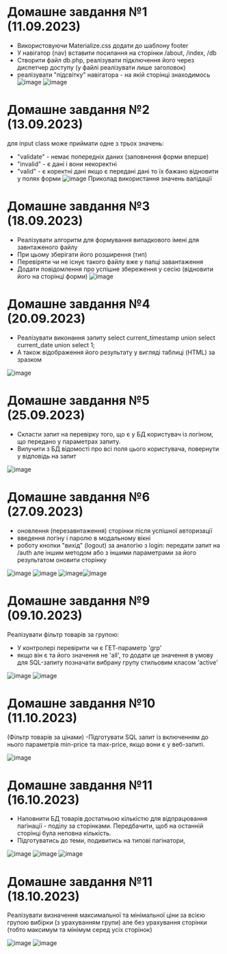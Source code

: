 # Домашне завдання №1 (11.09.2023)
- Використовуючи Materialize.css додати до шаблону footer
- У навігатор (nav) вставити посилання на сторінки /about, /index, /db
- Створити файл db.php, реалізувати підключення його через диспетчер доступу (у файлі реалізувати лише заголовок)
- реалізувати "підсвітку" навігатора - на якій сторінці знаходимось
![image](https://github.com/AntonDegt/php/assets/108671823/9c5dd4c7-fbc8-4f32-918d-bbf4dfac3529)
![image](https://github.com/AntonDegt/php/assets/108671823/c616a179-a5f4-4c94-acdf-c21d43b43437)



# Домашне завдання №2 (13.09.2023)
для input class може приймати одне з трьох значень:
- "validate" - немає попередніх даних (заповнення форми вперше)
- "invalid" - є дані і вони некоректні
- "valid" - є коректні дані
якщо є передані дані то їх бажано відновити у полях форми
![image](https://github.com/AntonDegt/php/assets/108671823/ddf77ee1-0882-4302-9e5d-a31dff693fcd)
Приколад використання значень валідації



# Домашне завдання №3 (18.09.2023)
- Реалізувати алгоритм для формування випадкового імені для завнтаженого файлу
- При цьому зберігати його розширення (тип)
- Перевіряти чи не існує такого файлу вже у папці завантаження
- Додати повідомлення про успішне збереження у сесію (відновити його на сторінці форми)
![image](https://github.com/AntonDegt/php/assets/108671823/fe04b6fe-8ba7-4654-8ca5-5f36fdeecb24)



# Домашне завдання №4 (20.09.2023)
- Реалізувати виконання запиту
	select current_timestamp
    union select  current_date
    union select 1;
- А також відображення його результату у вигляді таблиці (HTML) за зразком

![image](https://github.com/AntonDegt/php/assets/108671823/a1a9d466-c612-4ae0-a822-365ddbd2758b)



# Домашне завдання №5 (25.09.2023)
- Скласти запит на перевірку того, що є у БД користувач із логіном, що передано у параметрах запиту.
- Вилучити з БД відомості про всі поля цього користувача, повернути у відповідь на запит

![image](https://github.com/AntonDegt/php/assets/108671823/dfe7804c-0d31-4281-83fd-73bc3456c1e4)




# Домашне завдання №6 (27.09.2023)

- оновлення (перезавнтаження) сторінки після успішної авторизації
- введення логіну і паролю в модальному вікні
- роботу кнопки "вихід" (logout) за аналогію з login: передати запит на /auth але іншим методом або з іншими параметрами за його результатом оновити сторінку

![image](https://github.com/AntonDegt/php/assets/108671823/854612ea-63ac-489e-b10b-58f03ab5a0ad)
![image](https://github.com/AntonDegt/php/assets/108671823/c16b5039-b27e-4edb-a7f2-dd8a1a8c4a82)
![image](https://github.com/AntonDegt/php/assets/108671823/66ef2373-0154-4257-af8b-58abd41071a5)![image](https://github.com/AntonDegt/php/assets/108671823/107a89b2-a85e-4f88-b741-ed6cbad20fc7)



# Домашне завдання №9 (09.10.2023)

Реалізувати фільтр товарів за групою:
- У контролері перевірити чи є ГЕТ-параметр 'grp'
- якщо він є та його значення не 'all', то додати це значення в умову для SQL-запиту 
позначати вибрану групу стильовим класом 'active'

![image](https://github.com/AntonDegt/php/assets/108671823/ff86555c-1ca3-440f-afac-4ed1d259d540)
![image](https://github.com/AntonDegt/php/assets/108671823/fd85ae24-ab96-4e8a-be31-ad2336d14529)



# Домашне завдання №10 (11.10.2023)

(Фільтр товарів за цінами) 
-Підготувати SQL запит із включенням до нього параметрів min-price та max-price, якщо вони є у веб-запиті.

![image](https://github.com/AntonDegt/php/assets/108671823/fa925fc3-300a-40f4-8f77-1d4705afa9a7)



# Домашне завдання №11 (16.10.2023)

- Наповнити БД товарів достатньою кількістю для відпрацювання пагінації - поділу за сторінками. Передбачити, щоб на останній сторінці була неповна кількість.
- Підготуватись до теми, подивитись на типові пагінатори, 

![image](https://github.com/AntonDegt/php/assets/108671823/93798495-da01-4544-aa4a-4f832973547b)
![image](https://github.com/AntonDegt/php/assets/108671823/91cb9af0-7f43-4915-8a34-c36a62477b55)
![image](https://github.com/AntonDegt/php/assets/108671823/4c42a143-ef12-4c78-b068-674e22a8826e)



# Домашне завдання №11 (18.10.2023)

Реалізувати визначення максимальної та мінімальної ціни за всією групою вибірки (з урахуванням групи) але без урахування сторінки (тобто максимум та мінімум серед усіх сторінок)

![image](https://github.com/AntonDegt/php/assets/108671823/4279ef20-4de2-4ee8-93f3-a4ea324b5447)
![image](https://github.com/AntonDegt/php/assets/108671823/519103ef-64a5-4801-977a-51674296424d)



